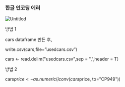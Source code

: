 ### 한글 인코딩 에러

![Untitled](https://s3-us-west-2.amazonaws.com/secure.notion-static.com/f9a79f57-2eac-4a7b-925b-8eca76c236c1/Untitled.png)

방법 1 

cars dataframe 만든 후, 

write.csv(cars,file=”usedcars.csv”)

cars <- read.delim("usedcars.csv",sep = ",",header = T)

방법 2

cars$price <- as.numeric(iconv(cars$price, to="CP949"))
